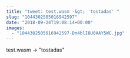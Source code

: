 ```yaml
---
title: "tweet: test.wasm -&gt; 'tostadas' "
slug: "1044302505016942597"
date: "2018-09-24T19:08:14+00:00"
images:
  - "1044302505016942597-Dn4blI8U0AAY5WC.jpg"
---
```

test.wasm -&gt; "tostadas" 